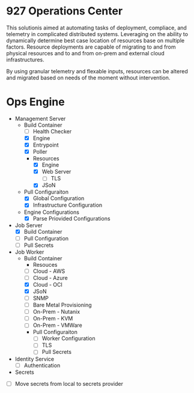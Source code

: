 # 927 Operations Center

This solutionis aimed at automating tasks of deployment, compliace, and telemetry in complicated distributed systems.  Leveraging on the ability to dynamically determine best case location of resources base on multiple factors.   Resource deployments are capable of migrating to and from physical resources and to and from on-prem and external cloud infrastructures.

By using granular telemetry and flexable inputs, resources can be altered and migrated based on needs of the moment without intervention.


# Ops Engine

* Management Server
  * Build Container
    * [ ] Health Checker
    * [x] Engine
    * [x] Entrypoint 
    * [x] Poller
    * Resources
      * [x] Engine
      * [x] Web Server
        * [ ] TLS 
      * [x] JSoN
  * Pull Configuraiton  
    * [x] Global Configuration
    * [x] Infrastructure Configuration
  * Engine Configurations
    * [x] Parse Priovided Configurations

* Job Server
  * [x] Build Container
  * [ ] Pull Configuration
  * [ ] Pull Secrets

* Job Worker
  * Build Container
    * Resouces
    * [ ] Cloud - AWS 
    * [ ] Cloud - Azure 
    * [x] Cloud - OCI
    * [x] JSoN
    * [ ] SNMP
    * [ ] Bare Metal Provisioning
    * [ ] On-Prem - Nutanix 
    * [ ] On-Prem - KVM
    * [ ] On-Prem - VMWare 
    * Pull Configuraiton
      * [ ] Worker Configuration
      * [ ] TLS
      * [ ] Pull Secrets

* Identity Service
  * [ ] Authentication

* Secrets
 * [ ] Move secrets from local to secrets provider

